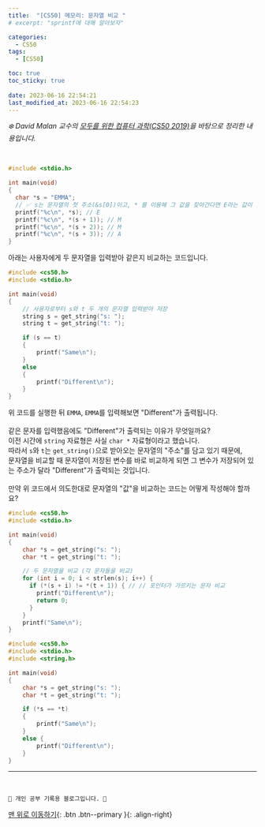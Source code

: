 ```yaml
---
title:  "[CS50] 메모리: 문자열 비교 "
# excerpt: "sprintf에 대해 알아보자"

categories:
  - CS50
tags:
  - [CS50]

toc: true
toc_sticky: true
 
date: 2023-06-16 22:54:21
last_modified_at: 2023-06-16 22:54:23
---
```



_❄️ David Malan 교수의 [모두를 위한 컴퓨터 과학(CS50 2019)](https://www.boostcourse.org/cs112/lecture/119003?isDesc=false)을 바탕으로 정리한 내용입니다._

<br>


```c
#include <stdio.h>

int main(void)
{
  char *s = "EMMA";
  // ✅ s는 문자열의 첫 주소(&s[0])이고, * 를 이용해 그 값을 찾아간다면 E라는 값이 있을 것이다.
  printf("%c\n", *s); // E
  printf("%c\n", *(s + 1)); // M
  printf("%c\n", *(s + 2)); // M
  printf("%c\n", *(s + 3)); // A
}
```

아래는 사용자에게 두 문자열을 입력받아 같은지 비교하는 코드입니다.<br>
```c
#include <cs50.h>
#include <stdio.h>

int main(void)
{
    // 사용자로부터 s와 t 두 개의 문자열 입력받아 저장
    string s = get_string("s: ");
    string t = get_string("t: ");

    if (s == t)
    {
        printf("Same\n");
    }
    else
    {
        printf("Different\n");
    }
}
```
위 코드를 실행한 뒤 `EMMA`, `EMMA`를 입력해보면 "Different"가 출력됩니다.<br><br>
같은 문자를 입력했음에도 "Different"가 출력되는 이유가 무엇일까요?<br>
이전 시간에 `string` 자료형은 사실 `char *` 자료형이라고 했습니다.<br>
따라서 `s`와 `t`는 `get_string()`으로 받아오는 문자열의 "주소"를 담고 있기 때문에,<br>
문자열을 비교할 때 문자열이 저장된 변수를 바로 비교하게 되면 그 변수가 저장되어 있는 주소가 달라 "Different"가 출력되는 것입니다.<br><br>
만약 위 코드에서 의도한대로 문자열의 "값"을 비교하는 코드는 어떻게 작성해야 할까요?
```c
#include <cs50.h>
#include <stdio.h>

int main(void)
{
    char *s = get_string("s: ");
    char *t = get_string("t: ");

    // 두 문자열을 비교 (각 문자들을 비교)
    for (int i = 0; i < strlen(s); i++) {
      if (*(s + i) != *(t + 1)) { // // 포인터가 가르키는 문자 비교
        printf("Different\n");
        return 0;
      }
    }
    printf("Same\n");
}
```
```c
#include <cs50.h>
#include <stdio.h>
#include <string.h>

int main(void)
{
    char *s = get_string("s: ");
    char *t = get_string("t: ");

    if (*s == *t)
    {
        printf("Same\n");
    }
    else {
        printf("Different\n");
    }
}
```








***
<br>


    💛 개인 공부 기록용 블로그입니다. 👻

[맨 위로 이동하기](#){: .btn .btn--primary }{: .align-right}